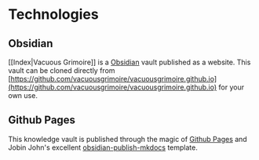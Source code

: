 # Technologies

## Obsidian

[[Index|Vacuous Grimoire]] is a [Obsidian](https://obsidian.md/) vault published as a website. This vault can be cloned directly from [https://github.com/vacuousgrimoire/vacuousgrimoire.github.io](https://github.com/vacuousgrimoire/vacuousgrimoire.github.io) for your own use.

## Github Pages

This knowledge vault is published through the magic of [Github Pages](https://pages.github.com/) and Jobin John's excellent [obsidian-publish-mkdocs](https://github.com/jobindjohn/obsidian-publish-mkdocs) template.